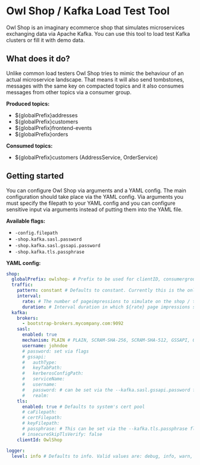 # Owl Shop / Kafka Load Test Tool

Owl Shop is an imaginary ecommerce shop that simulates microservices exchanging data via Apache Kafka.
You can use this tool to load test Kafka clusters or fill it with demo data.

## What does it do?

Unlike common load testers Owl Shop tries to mimic the behaviour of an actual microservice landscape. That means it will
also send tombstones, messages with the same key on compacted topics and it also consumes messages from other topics
via a consumer group. 

**Produced topics:**

- ${globalPrefix}addresses
- ${globalPrefix}customers
- ${globalPrefix}frontend-events
- ${globalPrefix}orders

**Consumed topics:**

- ${globalPrefix}customers (AddressService, OrderService)

## Getting started

You can configure Owl Shop via arguments and a YAML config. The main configuration should take place via the YAML
config. Via arguments you must specify the filepath to your YAML config and you can configure sensitive input via arguments
instead of putting them into the YAML file.

**Available flags:**

- `-config.filepath`
- `-shop.kafka.sasl.password`
- `-shop.kafka.sasl.gssapi.password`
- `-shop.kafka.tls.passphrase`

**YAML config:**

```yaml
shop:
  globalPrefix: owlshop- # Prefix to be used for clientID, consumergroupIDs and all topic names. Defaults to "owlshop-"
  traffic:
    pattern: constant # Defaults to constant. Currently this is the only supported pattern
    interval:
      rate: # The number of pageimpressions to simulate on the shop / the specified interval duration. This roughly equals to the number of Kafka messages beind produced
      duration: # Interval duration in which ${rate} page impressions shall be simulated (e.g. 500 impressions / 1s)
  kafka:
    brokers:
      - bootstrap-brokers.mycompany.com:9092
    sasl:
      enabled: true
      mechanism: PLAIN # PLAIN, SCRAM-SHA-256, SCRAM-SHA-512, GSSAPI, OAUTHBEARER
      username: johndoe
      # password: set via flags
      # gssapi:
      #   authType:
      #   keyTabPath:
      #   kerberosConfigPath:
      #   serviceName:
      #   username:
      #   password: # can be set via the --kafka.sasl.gssapi.password flag as well
      #   realm:
    tls:
      enabled: true # Defaults to system's cert pool
      # caFilepath:
      # certFilepath:
      # keyFilepath:
      # passphrase: # This can be set via the --kafka.tls.passphrase flag as well
      # insecureSkipTlsVerify: false
    clientId: OwlShop

logger:
  level: info # Defaults to info. Valid values are: debug, info, warn, error, fatal
```
